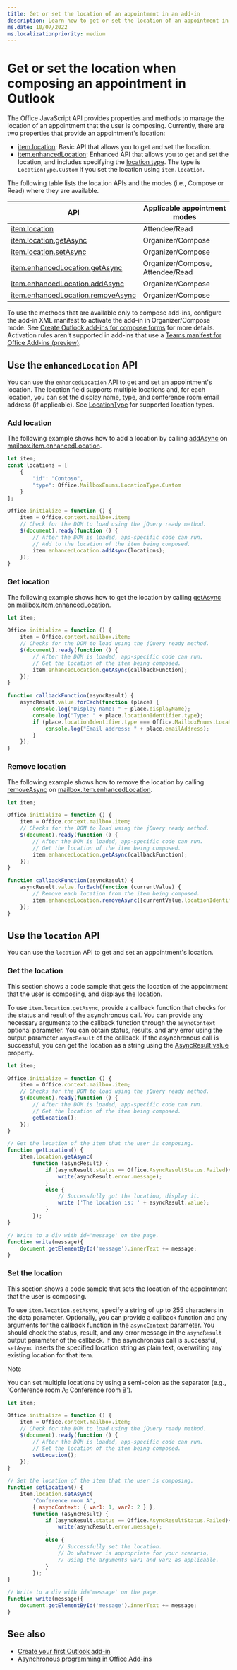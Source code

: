 ```yaml
---
title: Get or set the location of an appointment in an add-in
description: Learn how to get or set the location of an appointment in an Outlook add-in.
ms.date: 10/07/2022
ms.localizationpriority: medium
---
```


# Get or set the location when composing an appointment in Outlook

The Office JavaScript API provides properties and methods to manage the location of an appointment that the user is composing. Currently, there are two properties that provide an appointment's location:

- [item.location](/javascript/api/requirement-sets/outlook/preview-requirement-set/office.context.mailbox.item#properties): Basic API that allows you to get and set the location.
- [item.enhancedLocation](/javascript/api/requirement-sets/outlook/preview-requirement-set/office.context.mailbox.item#properties): Enhanced API that allows you to get and set the location, and includes specifying the [location type](/javascript/api/outlook/office.mailboxenums.locationtype). The type is `LocationType.Custom` if you set the location using `item.location`.

The following table lists the location APIs and the modes (i.e., Compose or Read) where they are available.

| API | Applicable appointment modes |
|---|---|
| [item.location](/javascript/api/outlook/office.appointmentread#outlook-office-appointmentread-location-member) | Attendee/Read |
| [item.location.getAsync](/javascript/api/outlook/office.location#outlook-office-location-getasync-member(1)) | Organizer/Compose |
| [item.location.setAsync](/javascript/api/outlook/office.location#outlook-office-location-setasync-member(1)) | Organizer/Compose |
| [item.enhancedLocation.getAsync](/javascript/api/outlook/office.enhancedlocation#outlook-office-enhancedlocation-getasync-member(1)) | Organizer/Compose,<br>Attendee/Read |
| [item.enhancedLocation.addAsync](/javascript/api/outlook/office.enhancedlocation#outlook-office-enhancedlocation-addasync-member(1)) | Organizer/Compose |
| [item.enhancedLocation.removeAsync](/javascript/api/outlook/office.enhancedlocation#outlook-office-enhancedlocation-removeasync-member(1)) | Organizer/Compose |

To use the methods that are available only to compose add-ins, configure the add-in XML manifest to activate the add-in in Organizer/Compose mode. See [Create Outlook add-ins for compose forms](compose-scenario.md) for more details. Activation rules aren't supported in add-ins that use a [Teams manifest for Office Add-ins (preview)](../develop/json-manifest-overview.md).

## Use the `enhancedLocation` API

You can use the `enhancedLocation` API to get and set an appointment's location. The location field supports multiple locations and, for each location, you can set the display name, type, and conference room email address (if applicable). See [LocationType](/javascript/api/outlook/office.mailboxenums.locationtype) for supported location types.

### Add location

The following example shows how to add a location by calling [addAsync](/javascript/api/outlook/office.enhancedlocation#outlook-office-enhancedlocation-addasync-member(1)) on [mailbox.item.enhancedLocation](/javascript/api/outlook/office.appointmentcompose#outlook-office-appointmentcompose-enhancedlocation-member).

```js
let item;
const locations = [
    {
        "id": "Contoso",
        "type": Office.MailboxEnums.LocationType.Custom
    }
];

Office.initialize = function () {
    item = Office.context.mailbox.item;
    // Check for the DOM to load using the jQuery ready method.
    $(document).ready(function () {
        // After the DOM is loaded, app-specific code can run.
        // Add to the location of the item being composed.
        item.enhancedLocation.addAsync(locations);
    });
}
```

### Get location

The following example shows how to get the location by calling [getAsync](/javascript/api/outlook/office.enhancedlocation#outlook-office-enhancedlocation-getasync-member(1)) on [mailbox.item.enhancedLocation](/javascript/api/outlook/office.appointmentread#outlook-office-appointmentread-enhancedlocation-member).

```js
let item;

Office.initialize = function () {
    item = Office.context.mailbox.item;
    // Checks for the DOM to load using the jQuery ready method.
    $(document).ready(function () {
        // After the DOM is loaded, app-specific code can run.
        // Get the location of the item being composed.
        item.enhancedLocation.getAsync(callbackFunction);
    });
}

function callbackFunction(asyncResult) {
    asyncResult.value.forEach(function (place) {
        console.log("Display name: " + place.displayName);
        console.log("Type: " + place.locationIdentifier.type);
        if (place.locationIdentifier.type === Office.MailboxEnums.LocationType.Room) {
            console.log("Email address: " + place.emailAddress);
        }
    });
}
```

### Remove location

The following example shows how to remove the location by calling [removeAsync](/javascript/api/outlook/office.enhancedlocation#outlook-office-enhancedlocation-removeasync-member(1)) on [mailbox.item.enhancedLocation](/javascript/api/outlook/office.appointmentcompose#outlook-office-appointmentcompose-enhancedlocation-member).

```js
let item;

Office.initialize = function () {
    item = Office.context.mailbox.item;
    // Checks for the DOM to load using the jQuery ready method.
    $(document).ready(function () {
        // After the DOM is loaded, app-specific code can run.
        // Get the location of the item being composed.
        item.enhancedLocation.getAsync(callbackFunction);
    });
}

function callbackFunction(asyncResult) {
    asyncResult.value.forEach(function (currentValue) {
        // Remove each location from the item being composed.
        item.enhancedLocation.removeAsync([currentValue.locationIdentifier]);
    });
}
```

## Use the `location` API

You can use the `location` API to get and set an appointment's location.

### Get the location

This section shows a code sample that gets the location of the appointment that the user is composing, and displays the location.

To use `item.location.getAsync`, provide a callback function that checks for the status and result of the asynchronous call. You can provide any necessary arguments to the callback function through the `asyncContext` optional parameter. You can obtain status, results, and any error using the output parameter `asyncResult` of the callback. If the asynchronous call is successful, you can get the location as a string using the [AsyncResult.value](/javascript/api/office/office.asyncresult#office-office-asyncresult-value-member) property.

```js
let item;

Office.initialize = function () {
    item = Office.context.mailbox.item;
    // Checks for the DOM to load using the jQuery ready method.
    $(document).ready(function () {
        // After the DOM is loaded, app-specific code can run.
        // Get the location of the item being composed.
        getLocation();
    });
}

// Get the location of the item that the user is composing.
function getLocation() {
    item.location.getAsync(
        function (asyncResult) {
            if (asyncResult.status == Office.AsyncResultStatus.Failed){
                write(asyncResult.error.message);
            }
            else {
                // Successfully got the location, display it.
                write ('The location is: ' + asyncResult.value);
            }
        });
}

// Write to a div with id='message' on the page.
function write(message){
    document.getElementById('message').innerText += message;
}
```

### Set the location

This section shows a code sample that sets the location of the appointment that the user is composing.

To use `item.location.setAsync`, specify a string of up to 255 characters in the data parameter. Optionally, you can provide a callback function and any arguments for the callback function in the `asyncContext` parameter. You should check the status, result, and any error message in the `asyncResult` output parameter of the callback. If the asynchronous call is successful, `setAsync` inserts the specified location string as plain text, overwriting any existing location for that item.

> [!NOTE]
> You can set multiple locations by using a semi-colon as the separator (e.g., 'Conference room A; Conference room B').

```js
let item;

Office.initialize = function () {
    item = Office.context.mailbox.item;
    // Check for the DOM to load using the jQuery ready method.
    $(document).ready(function () {
        // After the DOM is loaded, app-specific code can run.
        // Set the location of the item being composed.
        setLocation();
    });
}

// Set the location of the item that the user is composing.
function setLocation() {
    item.location.setAsync(
        'Conference room A',
        { asyncContext: { var1: 1, var2: 2 } },
        function (asyncResult) {
            if (asyncResult.status == Office.AsyncResultStatus.Failed){
                write(asyncResult.error.message);
            }
            else {
                // Successfully set the location.
                // Do whatever is appropriate for your scenario,
                // using the arguments var1 and var2 as applicable.
            }
        });
}

// Write to a div with id='message' on the page.
function write(message){
    document.getElementById('message').innerText += message;
}
```

## See also

- [Create your first Outlook add-in](../quickstarts/outlook-quickstart.md)
- [Asynchronous programming in Office Add-ins](../develop/asynchronous-programming-in-office-add-ins.md)
